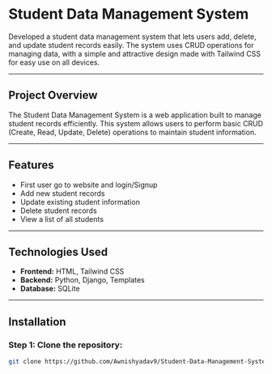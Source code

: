 # Student Data Management System

Developed a student data management system that lets users add, delete, and update student records easily. The system uses CRUD operations for managing data, with a simple and attractive design made with Tailwind CSS for easy use on all devices.

---

## Project Overview

The Student Data Management System is a web application built to manage student records efficiently. This system allows users to perform basic CRUD (Create, Read, Update, Delete) operations to maintain student information.

---

## Features

- First user go to website and login/Signup 
- Add new student records
- Update existing student information
- Delete student records
- View a list of all students

---

## Technologies Used

- **Frontend:** HTML, Tailwind CSS
- **Backend:** Python, Django, Templates
- **Database:** SQLite

---

## Installation

### Step 1: Clone the repository:
```bash
git clone https://github.com/Awnishyadav9/Student-Data-Management-System.git
